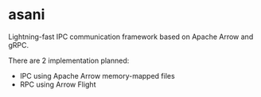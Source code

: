 # asani
Lightning-fast IPC communication framework based on Apache Arrow and gRPC.

There are 2 implementation planned: 
- IPC using Apache Arrow memory-mapped files
- RPC using Arrow Flight
